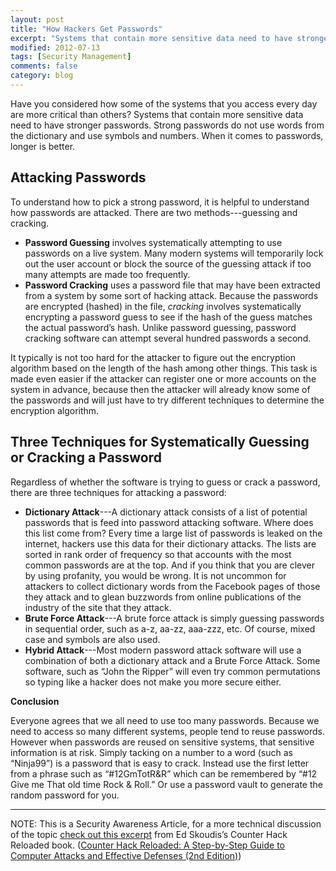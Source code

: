 ```yaml
---
layout: post
title: "How Hackers Get Passwords"
excerpt: "Systems that contain more sensitive data need to have stronger passwords.  Strong passwords do not use words from the dictionary and use symbols and numbers..."
modified: 2012-07-13
tags: [Security Management]
comments: false
category: blog
---
```


Have you considered how some of the systems that you access every day are more critical than others?  Systems that contain more sensitive data need to have stronger passwords.  Strong passwords do not use words from the dictionary and use symbols and numbers.  When it comes to passwords, longer is better.

## Attacking Passwords

To understand how to pick a strong password, it is helpful to understand how passwords are attacked.  There are two methods---guessing and cracking.

* **Password Guessing** involves systematically attempting to use passwords on a live system.  Many modern systems will temporarily lock out the user account or block the source of the guessing attack if too many attempts are made too frequently.
* **Password Cracking** uses a password file that may have been extracted from a system by some sort of hacking attack.  Because the passwords are encrypted (hashed) in the file, <em>cracking </em> involves systematically encrypting a password guess to see if the hash of the guess matches the actual password’s hash.  Unlike password guessing, password cracking software can attempt several hundred passwords a second.

It typically is not too hard for the attacker to figure out the encryption algorithm based on the length of the hash among other things.  This task is made even easier if the attacker can register one or more accounts on the system in advance, because then the attacker will already know some of the passwords and will just have to try different techniques to determine the encryption algorithm.

## Three Techniques for Systematically Guessing or Cracking a Password

Regardless of whether the software is trying to guess or crack a password, there are three techniques for attacking a password:

* **Dictionary Attack**---A dictionary attack consists of a list of potential passwords that is feed into password attacking software.  Where does this list come from?  Every time a large list of passwords is leaked on the internet, hackers use this data for their dictionary attacks.  The lists are sorted in rank order of frequency so that accounts with the most common passwords are at the top.  And if you think that you are clever by using profanity, you would be wrong.  It is not uncommon for attackers to collect dictionary words from the Facebook pages of those they attack and to glean buzzwords from online publications of the industry of the site that they attack.
* **Brute Force Attack**---A brute force attack is simply guessing passwords in sequential order, such as a-z, aa-zz, aaa-zzz, etc.  Of course, mixed case and symbols are also used.
* **Hybrid Attack**---Most modern password attack software will use a combination of both a dictionary attack and a Brute Force Attack.  Some software, such as “John the Ripper” will even try common permutations so typing like a hacker does not make you more secure either.

**Conclusion**

Everyone agrees that we all need to use too many passwords.  Because we need to access so many different systems, people tend to reuse passwords.  However when passwords are reused on sensitive systems, that sensitive information is at risk.  Simply tacking on a number to a word (such as “Ninja99”) is a password that is easy to crack.  Instead use the first letter from a phrase such as “#12GmTotR&R” which can be remembered by “#12 Give me That old time Rock & Roll.”  Or use a password vault to generate the random password for you.

<hr>

NOTE: This is a Security Awareness Article, for a more technical discussion of the topic <a href="http://www.informit.com/articles/article.aspx?p=704311&seqNum=4">check out this excerpt</a> from Ed Skoudis’s Counter Hack Reloaded book. (<a href="http://www.amazon.com/gp/product/0131481045/ref=as_li_ss_tl?ie=UTF8&camp=1789&creative=390957&creativeASIN=0131481045&linkCode=as2&tag=kennetcom-20">Counter Hack Reloaded: A Step-by-Step Guide to Computer Attacks and Effective Defenses (2nd Edition)</a>)
